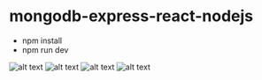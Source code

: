 # mongodb-express-react-nodejs

- npm install
- npm run dev

![alt text](https://www.troopsf.com/file/mongodb-logo.png)
![alt text](https://www.jhonatanraul.com/img/express-logo.png)
![alt text](https://cdn4.iconfinder.com/data/icons/logos-3/600/React.js_logo-512.png)
![alt text](https://upload.wikimedia.org/wikipedia/commons/d/d9/Node.js_logo.svg)
